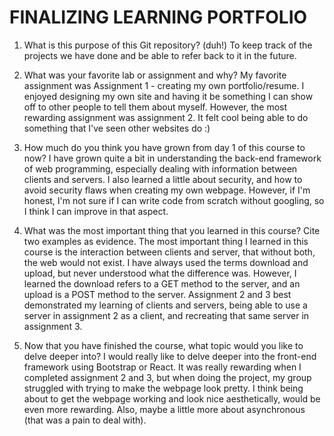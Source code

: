 # FINALIZING LEARNING PORTFOLIO #

1. What is this purpose of this Git repository? (duh!)
To keep track of the projects we have done and be able to refer back to it in the future.

2. What was your favorite lab or assignment and why?
My favorite assignment was Assignment 1 - creating my own portfolio/resume. I enjoyed designing my own site and having it be something I can show off to other people to tell them about myself. However, the most rewarding assignment was assignment 2. It felt cool being able to do something that I've seen other websites do :)

3. How much do you think you have grown from day 1 of this course to now?
I have grown quite a bit in understanding the back-end framework of web programming, especially dealing with information between clients and servers. I also learned a little about security, and how to avoid security flaws when creating my own webpage. However, if I'm honest, I'm not sure if I can write code from scratch without googling, so I think I can improve in that aspect.

4. What was the most important thing that you learned in this course? Cite two examples as evidence.
The most important thing I learned in this course is the interaction between clients and server, that without both, the web would not exist. I have always used the terms download and upload, but never understood what the difference was. However, I learned the download refers to a GET method to the server, and an upload is a POST method to the server. Assignment 2 and 3 best demonstrated my learning of clients and servers, being able to use a server in assignment 2 as a client, and recreating that same server in assignment 3.

5. Now that you have finished the course, what topic would you like to delve deeper into?
I would really like to delve deeper into the front-end framework using Bootstrap or React. It was really rewarding when I completed assignment 2 and 3, but when doing the project, my group struggled with trying to make the webpage look pretty. I think being about to get the webpage working and look nice aesthetically, would be even more rewarding. Also, maybe a little more about asynchronous (that was a pain to deal with).
